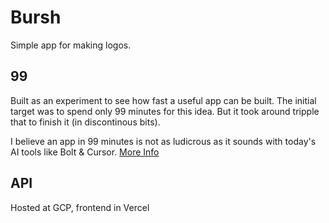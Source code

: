 # Bursh

Simple app for making logos.

## 99

Built as an experiment to see how fast a useful app can be built. The initial
target was to spend only 99 minutes for this idea. But it took around tripple
that to finish it (in discontinous bits).

I believe an app in 99 minutes is not as ludicrous as it sounds with today's AI
tools like Bolt & Cursor. [More Info](https://jikkujose.in/startups/2024/12/11/99.html)

## API

Hosted at GCP, frontend in Vercel
